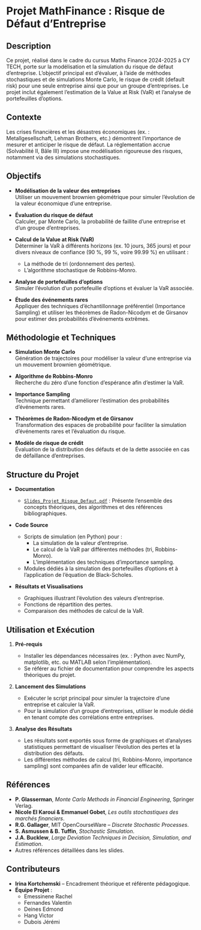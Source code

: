# Projet MathFinance : Risque de Défaut d’Entreprise

## Description

Ce projet, réalisé dans le cadre du cursus Maths Finance 2024-2025 à CY TECH, porte sur la modélisation et la simulation du risque de défaut d’entreprise. L’objectif principal est d’évaluer, à l’aide de méthodes stochastiques et de simulations Monte Carlo, le risque de crédit (default risk) pour une seule entreprise ainsi que pour un groupe d’entreprises. Le projet inclut également l’estimation de la Value at Risk (VaR) et l’analyse de portefeuilles d’options.

## Contexte

Les crises financières et les désastres économiques (ex. : Metallgesellschaft, Lehman Brothers, etc.) démontrent l’importance de mesurer et anticiper le risque de défaut. La réglementation accrue (Solvabilité II, Bâle III) impose une modélisation rigoureuse des risques, notamment via des simulations stochastiques.

## Objectifs

- **Modélisation de la valeur des entreprises**  
  Utiliser un mouvement brownien géométrique pour simuler l’évolution de la valeur économique d’une entreprise.

- **Évaluation du risque de défaut**  
  Calculer, par Monte Carlo, la probabilité de faillite d’une entreprise et d’un groupe d’entreprises.

- **Calcul de la Value at Risk (VaR)**  
  Déterminer la VaR à différents horizons (ex. 10 jours, 365 jours) et pour divers niveaux de confiance (90 %, 99 %, voire 99.99 %) en utilisant :
  - La méthode de tri (ordonnement des pertes).
  - L’algorithme stochastique de Robbins-Monro.

- **Analyse de portefeuilles d’options**  
  Simuler l’évolution d’un portefeuille d’options et évaluer la VaR associée.

- **Étude des événements rares**  
  Appliquer des techniques d’échantillonnage préférentiel (Importance Sampling) et utiliser les théorèmes de Radon-Nicodym et de Girsanov pour estimer des probabilités d’événements extrêmes.

## Méthodologie et Techniques

- **Simulation Monte Carlo**  
  Génération de trajectoires pour modéliser la valeur d’une entreprise via un mouvement brownien géométrique.

- **Algorithme de Robbins-Monro**  
  Recherche du zéro d’une fonction d’espérance afin d’estimer la VaR.

- **Importance Sampling**  
  Technique permettant d’améliorer l’estimation des probabilités d’événements rares.

- **Théorèmes de Radon-Nicodym et de Girsanov**  
  Transformation des espaces de probabilité pour faciliter la simulation d’événements rares et l’évaluation du risque.

- **Modèle de risque de crédit**  
  Évaluation de la distribution des défauts et de la dette associée en cas de défaillance d’entreprises.

## Structure du Projet

- **Documentation**  
  - [`Slides_Projet_Risque_Defaut.pdf`](./Slides_Projet_Risque_Defaut.pdf) : Présente l’ensemble des concepts théoriques, des algorithmes et des références bibliographiques.

- **Code Source**  
  - Scripts de simulation (en Python) pour :
    - La simulation de la valeur d’entreprise.
    - Le calcul de la VaR par différentes méthodes (tri, Robbins-Monro).
    - L’implémentation des techniques d’importance sampling.
  - Modules dédiés à la simulation des portefeuilles d’options et à l’application de l’équation de Black-Scholes.

- **Résultats et Visualisations**  
  - Graphiques illustrant l’évolution des valeurs d’entreprise.
  - Fonctions de répartition des pertes.
  - Comparaison des méthodes de calcul de la VaR.

## Utilisation et Exécution

1. **Pré-requis**  
   - Installer les dépendances nécessaires (ex. : Python avec NumPy, matplotlib, etc. ou MATLAB selon l’implémentation).
   - Se référer au fichier de documentation pour comprendre les aspects théoriques du projet.

2. **Lancement des Simulations**  
   - Exécuter le script principal pour simuler la trajectoire d’une entreprise et calculer la VaR.
   - Pour la simulation d’un groupe d’entreprises, utiliser le module dédié en tenant compte des corrélations entre entreprises.

3. **Analyse des Résultats**  
   - Les résultats sont exportés sous forme de graphiques et d’analyses statistiques permettant de visualiser l’évolution des pertes et la distribution des défauts.
   - Les différentes méthodes de calcul (tri, Robbins-Monro, importance sampling) sont comparées afin de valider leur efficacité.

## Références

- **P. Glasserman**, *Monte Carlo Methods in Financial Engineering*, Springer Verlag.
- **Nicole El Karoui & Emmanuel Gobet**, *Les outils stochastiques des marchés financiers*.
- **R.G. Gallager**, MIT OpenCourseWare – *Discrete Stochastic Processes*.
- **S. Asmussen & B. Tuffin**, *Stochastic Simulation*.
- **J.A. Bucklew**, *Large Deviation Techniques in Decision, Simulation, and Estimation*.
- Autres références détaillées dans les slides.

## Contributeurs

- **Irina Kortchemski** – Encadrement théorique et référente pédagogique.
- **Équipe Projet** :
  - Emessinene Rachel
  -  Fernandes Valentin
  - Deines Edmond
  - Hang Victor
  - Dubois Jérémi


